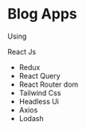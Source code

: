# Blog Apps

Using

React Js
- Redux
- React Query 
- React Router dom
- Tailwind Css
- Headless Ui
- Axios
- Lodash

